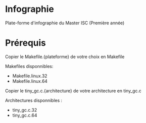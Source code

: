 # Infographie

Plate-forme d'infographie du Master ISC (Première année)

# Prérequis

Copier le Makefile.{plateforme} de votre choix en Makefile

Makefiles disponnibles:

* Makefile.linux.32
* Makefile.linux.64

Copier le tiny_gc.c.{architecture} de votre architecture en tiny_gc.c

Architectures disponnibles :

* tiny_gc.c.32
* tiny_gc.c.64